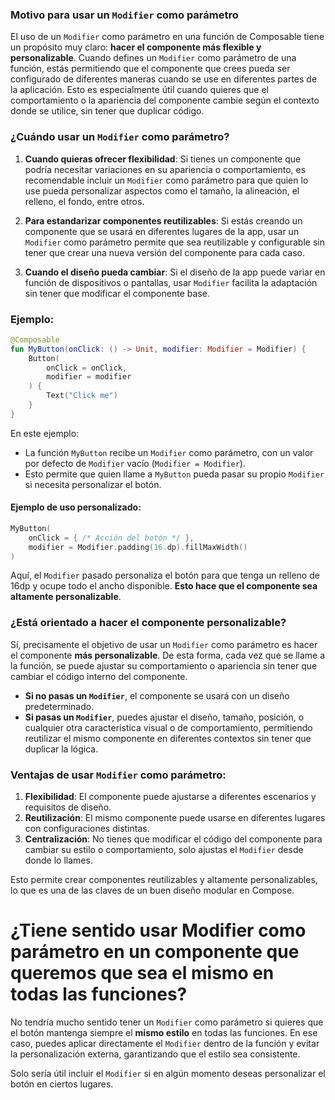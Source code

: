 ### Motivo para usar un `Modifier` como parámetro

El uso de un `Modifier` como parámetro en una función de Composable tiene un propósito muy claro: **hacer el componente más flexible y personalizable**. Cuando defines un `Modifier` como parámetro de una función, estás permitiendo que el componente que crees pueda ser configurado de diferentes maneras cuando se use en diferentes partes de la aplicación. Esto es especialmente útil cuando quieres que el comportamiento o la apariencia del componente cambie según el contexto donde se utilice, sin tener que duplicar código.

### ¿Cuándo usar un `Modifier` como parámetro?

1. **Cuando quieras ofrecer flexibilidad**:
   Si tienes un componente que podría necesitar variaciones en su apariencia o comportamiento, es recomendable incluir un `Modifier` como parámetro para que quien lo use pueda personalizar aspectos como el tamaño, la alineación, el relleno, el fondo, entre otros.

2. **Para estandarizar componentes reutilizables**:
   Si estás creando un componente que se usará en diferentes lugares de la app, usar un `Modifier` como parámetro permite que sea reutilizable y configurable sin tener que crear una nueva versión del componente para cada caso.

3. **Cuando el diseño pueda cambiar**:
   Si el diseño de la app puede variar en función de dispositivos o pantallas, usar `Modifier` facilita la adaptación sin tener que modificar el componente base.

### Ejemplo:

```kotlin
@Composable
fun MyButton(onClick: () -> Unit, modifier: Modifier = Modifier) {
    Button(
        onClick = onClick,
        modifier = modifier
    ) {
        Text("Click me")
    }
}
```

En este ejemplo:
- La función `MyButton` recibe un `Modifier` como parámetro, con un valor por defecto de `Modifier` vacío (`Modifier = Modifier`).
- Esto permite que quien llame a `MyButton` pueda pasar su propio `Modifier` si necesita personalizar el botón.

#### Ejemplo de uso personalizado:

```kotlin
MyButton(
    onClick = { /* Acción del botón */ },
    modifier = Modifier.padding(16.dp).fillMaxWidth()
)
```

Aquí, el `Modifier` pasado personaliza el botón para que tenga un relleno de 16dp y ocupe todo el ancho disponible. **Esto hace que el componente sea altamente personalizable**.

### ¿Está orientado a hacer el componente personalizable?

Sí, precisamente el objetivo de usar un `Modifier` como parámetro es hacer el componente **más personalizable**. De esta forma, cada vez que se llame a la función, se puede ajustar su comportamiento o apariencia sin tener que cambiar el código interno del componente.

- **Si no pasas un `Modifier`**, el componente se usará con un diseño predeterminado.
- **Si pasas un `Modifier`**, puedes ajustar el diseño, tamaño, posición, o cualquier otra característica visual o de comportamiento, permitiendo reutilizar el mismo componente en diferentes contextos sin tener que duplicar la lógica.

### Ventajas de usar `Modifier` como parámetro:

1. **Flexibilidad**: El componente puede ajustarse a diferentes escenarios y requisitos de diseño.
2. **Reutilización**: El mismo componente puede usarse en diferentes lugares con configuraciones distintas.
3. **Centralización**: No tienes que modificar el código del componente para cambiar su estilo o comportamiento, solo ajustas el `Modifier` desde donde lo llames.

Esto permite crear componentes reutilizables y altamente personalizables, lo que es una de las claves de un buen diseño modular en Compose.


# ¿Tiene sentido usar Modifier como parámetro en un componente que queremos que sea el mismo en todas las funciones?

No tendría mucho sentido tener un `Modifier` como parámetro si quieres que el botón mantenga siempre el **mismo estilo** en todas las funciones. En ese caso, puedes aplicar directamente el `Modifier` dentro de la función y evitar la personalización externa, garantizando que el estilo sea consistente.

Solo sería útil incluir el `Modifier` si en algún momento deseas personalizar el botón en ciertos lugares.